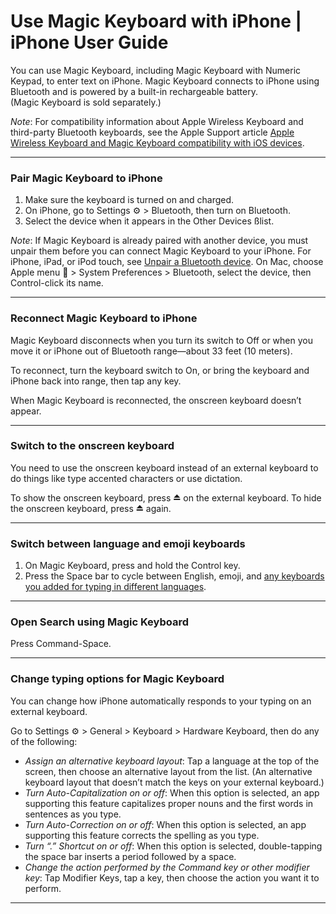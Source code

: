 # Use Magic Keyboard with iPhone | iPhone User Guide 
You can use Magic Keyboard, including Magic Keyboard with Numeric Keypad, to enter text on iPhone. Magic Keyboard connects to iPhone using Bluetooth and is powered by a built-in rechargeable battery. (Magic Keyboard is sold separately.)

_Note_: For compatibility information about Apple Wireless Keyboard and third-party Bluetooth keyboards, see the Apple Support article [Apple Wireless Keyboard and Magic Keyboard compatibility with iOS devices](https://support.apple.com/en-us/HT202041).

***
### Pair Magic Keyboard to iPhone
1. Make sure the keyboard is turned on and charged.
2. On iPhone, go to Settings ⚙︎ > Bluetooth, then turn on Bluetooth.
3. Select the device when it appears in the Other Devices ßlist.

_Note_: If Magic Keyboard is already paired with another device, you must unpair them before you can connect Magic Keyboard to your iPhone. For iPhone, iPad, or iPod touch, see [Unpair a Bluetooth device](ibooks://1515995528/iph6e757db44.xhtml#iph8f62615e0). On Mac, choose Apple menu  > System Preferences > Bluetooth, select the device, then Control-click its name.
***

### Reconnect Magic Keyboard to iPhone
Magic Keyboard disconnects when you turn its switch to Off or when you move it or iPhone out of Bluetooth range—about 33 feet (10 meters).

To reconnect, turn the keyboard switch to On, or bring the keyboard and iPhone back into range, then tap any key.

When Magic Keyboard is reconnected, the onscreen keyboard doesn’t appear.

***
### Switch to the onscreen keyboard
You need to use the onscreen keyboard instead of an external keyboard to do things like type accented characters or use dictation.

To show the onscreen keyboard, press ⏏︎ on the external keyboard. To hide the onscreen keyboard, press ⏏︎ again.

***
### Switch between language and emoji keyboards
1. On Magic Keyboard, press and hold the Control key.
2. Press the Space bar to cycle between English, emoji, and [any keyboards you added for typing in different languages](ibooks://1515995528/iph3c511601.xhtml#iph73b71eb).

***
### Open Search using Magic Keyboard
Press Command-Space.

***
### Change typing options for Magic Keyboard
You can change how iPhone automatically responds to your typing on an external keyboard.

Go to Settings ⚙︎ > General > Keyboard > Hardware Keyboard, then do any of the following:

* _Assign an alternative keyboard layout_: Tap a language at the top of the screen, then choose an alternative layout from the list. (An alternative keyboard layout that doesn’t match the keys on your external keyboard.)
* _Turn Auto-Capitalization on or off_: When this option is selected, an app supporting this feature capitalizes proper nouns and the first words in sentences as you type.
* _Turn Auto-Correction on or off_: When this option is selected, an app supporting this feature corrects the spelling as you type.
* _Turn “.” Shortcut on or off_: When this option is selected, double-tapping the space bar inserts a period followed by a space.
* _Change the action performed by the Command key or other modifier key_: Tap Modifier Keys, tap a key, then choose the action you want it to perform.

***